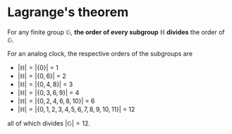 # Lagrange's theorem

For any finite group $\mathbb{G}$, **the order of every subgroup** $\mathbb{H}$ **divides** the order of $\mathbb{G}$.

For an analog clock, the respective orders of the subgroups are

* $|\mathbb{H}| = |\{ 0 \}|$ = 1
* $|\mathbb{H}| = |\{ 0, 6 \}|$ = 2
* $|\mathbb{H}| = |\{ 0, 4, 8 \}|$ = 3
* $|\mathbb{H}| = |\{ 0, 3, 6, 9 \}|$ = 4
* $|\mathbb{H}| = |\{ 0, 2, 4, 6, 8, 10 \}|$ = 6
* $|\mathbb{H}| = |\{ 0, 1, 2, 3, 4, 5, 6, 7, 8, 9, 10, 11 \}|$ = 12

all of which divides $|\mathbb{G}| = 12$.